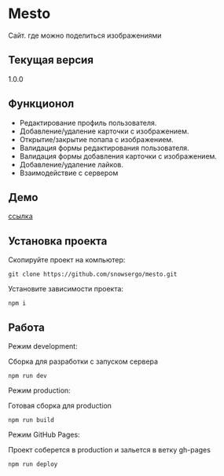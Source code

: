 # Mesto
Сайт. где можно поделиться изображениями

## Текущая версия
1.0.0

## Функционол
- Редактирование профиль пользователя.
- Добавление/удаление карточки с изображением.
- Открытие/закрытие попапа с изображением.
- Валидация формы редактирования пользователя.
- Валидация формы добавления карточки с изображением.
- Добавление/удаление лайков.
- Взаимодействие с сервером

## Демо
[ссылка](https://snowsergo.github.io/mesto/)

## Установка проекта

Скопируйте проект на компьютер:

```
git clone https://github.com/snowsergo/mesto.git
```

Установите зависимости проекта:

```
npm i
```

## Работа

Режим development:

Сборка для разработки с запуском сервера

```
npm run dev
```

Режим production:

Готовая сборка для production

```
npm run build
```

Режим GitHub Pages:

Проект соберется в production и зальется в ветку gh-pages

```
npm run deploy
```